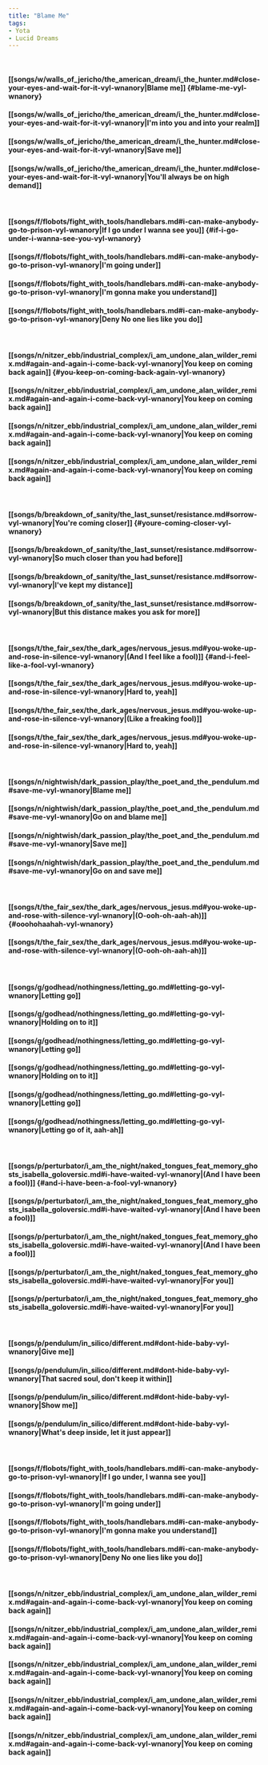 ```yaml
---
title: "Blame Me"
tags:
- Yota
- Lucid Dreams
---
```

&nbsp;
#### [[songs/w/walls_of_jericho/the_american_dream/i_the_hunter.md#close-your-eyes-and-wait-for-it-vyl-wnanory|Blame me]] {#blame-me-vyl-wnanory}
#### [[songs/w/walls_of_jericho/the_american_dream/i_the_hunter.md#close-your-eyes-and-wait-for-it-vyl-wnanory|I'm into you and into your realm]]
#### [[songs/w/walls_of_jericho/the_american_dream/i_the_hunter.md#close-your-eyes-and-wait-for-it-vyl-wnanory|Save me]]
#### [[songs/w/walls_of_jericho/the_american_dream/i_the_hunter.md#close-your-eyes-and-wait-for-it-vyl-wnanory|You'll always be on high demand]]
&nbsp;
#### [[songs/f/flobots/fight_with_tools/handlebars.md#i-can-make-anybody-go-to-prison-vyl-wnanory|If I go under I wanna see you]] {#if-i-go-under-i-wanna-see-you-vyl-wnanory}
#### [[songs/f/flobots/fight_with_tools/handlebars.md#i-can-make-anybody-go-to-prison-vyl-wnanory|I'm going under]]
#### [[songs/f/flobots/fight_with_tools/handlebars.md#i-can-make-anybody-go-to-prison-vyl-wnanory|I'm gonna make you understand]]
#### [[songs/f/flobots/fight_with_tools/handlebars.md#i-can-make-anybody-go-to-prison-vyl-wnanory|Deny   No one lies like you do]]
&nbsp;
#### [[songs/n/nitzer_ebb/industrial_complex/i_am_undone_alan_wilder_remix.md#again-and-again-i-come-back-vyl-wnanory|You keep on coming back again]] {#you-keep-on-coming-back-again-vyl-wnanory}
#### [[songs/n/nitzer_ebb/industrial_complex/i_am_undone_alan_wilder_remix.md#again-and-again-i-come-back-vyl-wnanory|You keep on coming back again]]
#### [[songs/n/nitzer_ebb/industrial_complex/i_am_undone_alan_wilder_remix.md#again-and-again-i-come-back-vyl-wnanory|You keep on coming back again]]
#### [[songs/n/nitzer_ebb/industrial_complex/i_am_undone_alan_wilder_remix.md#again-and-again-i-come-back-vyl-wnanory|You keep on coming back again]]
&nbsp;
#### [[songs/b/breakdown_of_sanity/the_last_sunset/resistance.md#sorrow-vyl-wnanory|You're coming closer]] {#youre-coming-closer-vyl-wnanory}
#### [[songs/b/breakdown_of_sanity/the_last_sunset/resistance.md#sorrow-vyl-wnanory|So much closer than you had before]]
#### [[songs/b/breakdown_of_sanity/the_last_sunset/resistance.md#sorrow-vyl-wnanory|I've kept my distance]]
#### [[songs/b/breakdown_of_sanity/the_last_sunset/resistance.md#sorrow-vyl-wnanory|But this distance makes you ask for more]]
&nbsp;
#### [[songs/t/the_fair_sex/the_dark_ages/nervous_jesus.md#you-woke-up-and-rose-in-silence-vyl-wnanory|(And I feel like a fool)]] {#and-i-feel-like-a-fool-vyl-wnanory}
#### [[songs/t/the_fair_sex/the_dark_ages/nervous_jesus.md#you-woke-up-and-rose-in-silence-vyl-wnanory|Hard to, yeah]]
#### [[songs/t/the_fair_sex/the_dark_ages/nervous_jesus.md#you-woke-up-and-rose-in-silence-vyl-wnanory|(Like a freaking fool)]]
#### [[songs/t/the_fair_sex/the_dark_ages/nervous_jesus.md#you-woke-up-and-rose-in-silence-vyl-wnanory|Hard to, yeah]]
&nbsp;
#### [[songs/n/nightwish/dark_passion_play/the_poet_and_the_pendulum.md#save-me-vyl-wnanory|Blame me]]
#### [[songs/n/nightwish/dark_passion_play/the_poet_and_the_pendulum.md#save-me-vyl-wnanory|Go on and blame me]]
#### [[songs/n/nightwish/dark_passion_play/the_poet_and_the_pendulum.md#save-me-vyl-wnanory|Save me]]
#### [[songs/n/nightwish/dark_passion_play/the_poet_and_the_pendulum.md#save-me-vyl-wnanory|Go on and save me]]
&nbsp;
#### [[songs/t/the_fair_sex/the_dark_ages/nervous_jesus.md#you-woke-up-and-rose-with-silence-vyl-wnanory|(O-ooh-oh-aah-ah)]] {#ooohohaahah-vyl-wnanory}
#### [[songs/t/the_fair_sex/the_dark_ages/nervous_jesus.md#you-woke-up-and-rose-with-silence-vyl-wnanory|(O-ooh-oh-aah-ah)]]
&nbsp;
#### [[songs/g/godhead/nothingness/letting_go.md#letting-go-vyl-wnanory|Letting go]]
#### [[songs/g/godhead/nothingness/letting_go.md#letting-go-vyl-wnanory|Holding on to it]]
#### [[songs/g/godhead/nothingness/letting_go.md#letting-go-vyl-wnanory|Letting go]]
#### [[songs/g/godhead/nothingness/letting_go.md#letting-go-vyl-wnanory|Holding on to it]]
#### [[songs/g/godhead/nothingness/letting_go.md#letting-go-vyl-wnanory|Letting go]]
#### [[songs/g/godhead/nothingness/letting_go.md#letting-go-vyl-wnanory|Letting go of it, aah-ah]]
&nbsp;
#### [[songs/p/perturbator/i_am_the_night/naked_tongues_feat_memory_ghosts_isabella_goloversic.md#i-have-waited-vyl-wnanory|(And I have been a fool)]] {#and-i-have-been-a-fool-vyl-wnanory}
#### [[songs/p/perturbator/i_am_the_night/naked_tongues_feat_memory_ghosts_isabella_goloversic.md#i-have-waited-vyl-wnanory|(And I have been a fool)]]
#### [[songs/p/perturbator/i_am_the_night/naked_tongues_feat_memory_ghosts_isabella_goloversic.md#i-have-waited-vyl-wnanory|(And I have been a fool)]]
#### [[songs/p/perturbator/i_am_the_night/naked_tongues_feat_memory_ghosts_isabella_goloversic.md#i-have-waited-vyl-wnanory|For you]]
#### [[songs/p/perturbator/i_am_the_night/naked_tongues_feat_memory_ghosts_isabella_goloversic.md#i-have-waited-vyl-wnanory|For you]]
&nbsp;
#### [[songs/p/pendulum/in_silico/different.md#dont-hide-baby-vyl-wnanory|Give me]]
#### [[songs/p/pendulum/in_silico/different.md#dont-hide-baby-vyl-wnanory|That sacred soul, don't keep it within]]
#### [[songs/p/pendulum/in_silico/different.md#dont-hide-baby-vyl-wnanory|Show me]]
#### [[songs/p/pendulum/in_silico/different.md#dont-hide-baby-vyl-wnanory|What's deep inside, let it just appear]]
&nbsp;
#### [[songs/f/flobots/fight_with_tools/handlebars.md#i-can-make-anybody-go-to-prison-vyl-wnanory|If I go under, I wanna see you]]
#### [[songs/f/flobots/fight_with_tools/handlebars.md#i-can-make-anybody-go-to-prison-vyl-wnanory|I'm going under]]
#### [[songs/f/flobots/fight_with_tools/handlebars.md#i-can-make-anybody-go-to-prison-vyl-wnanory|I'm gonna make you understand]]
#### [[songs/f/flobots/fight_with_tools/handlebars.md#i-can-make-anybody-go-to-prison-vyl-wnanory|Deny   No one lies like you do]]
&nbsp;
#### [[songs/n/nitzer_ebb/industrial_complex/i_am_undone_alan_wilder_remix.md#again-and-again-i-come-back-vyl-wnanory|You keep on coming back again]]
#### [[songs/n/nitzer_ebb/industrial_complex/i_am_undone_alan_wilder_remix.md#again-and-again-i-come-back-vyl-wnanory|You keep on coming back again]]
#### [[songs/n/nitzer_ebb/industrial_complex/i_am_undone_alan_wilder_remix.md#again-and-again-i-come-back-vyl-wnanory|You keep on coming back again]]
#### [[songs/n/nitzer_ebb/industrial_complex/i_am_undone_alan_wilder_remix.md#again-and-again-i-come-back-vyl-wnanory|You keep on coming back again]]
#### [[songs/n/nitzer_ebb/industrial_complex/i_am_undone_alan_wilder_remix.md#again-and-again-i-come-back-vyl-wnanory|You keep on coming back again]]
